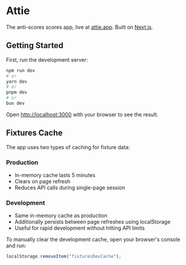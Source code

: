 # Attie

The anti-scores scores app, live at [attie.app](https://www.attie.app). Built on [Next.js](https://nextjs.org).

## Getting Started

First, run the development server:

```bash
npm run dev
# or
yarn dev
# or
pnpm dev
# or
bun dev
```

Open [http://localhost:3000](http://localhost:3000) with your browser to see the result.

## Fixtures Cache

The app uses two types of caching for fixture data:

### Production

- In-memory cache lasts 5 minutes
- Clears on page refresh
- Reduces API calls during single-page session

### Development

- Same in-memory cache as production
- Additionally persists between page refreshes using localStorage
- Useful for rapid development without hitting API limits

To manually clear the development cache, open your browser's console and run:

```javascript
localStorage.removeItem("fixturesDevCache");
```

